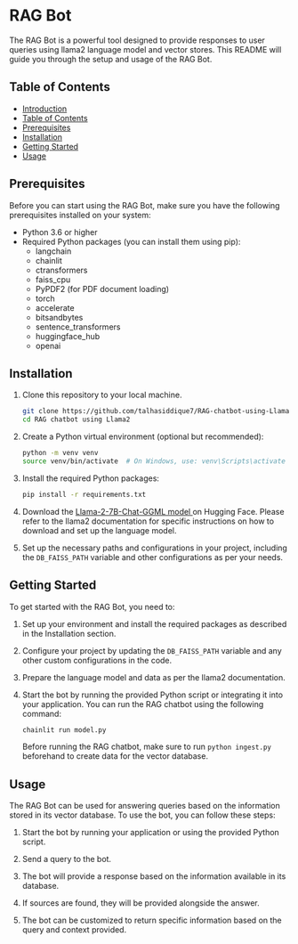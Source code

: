 # RAG Bot

The RAG Bot is a powerful tool designed to provide responses to user queries using llama2 language model and vector stores. This README will guide you through the setup and usage of the RAG Bot.

## Table of Contents

- [Introduction](#rag-bot)
- [Table of Contents](#table-of-contents)
- [Prerequisites](#prerequisites)
- [Installation](#installation)
- [Getting Started](#getting-started)
- [Usage](#usage)


## Prerequisites

Before you can start using the RAG Bot, make sure you have the following prerequisites installed on your system:

- Python 3.6 or higher
- Required Python packages (you can install them using pip):
    - langchain
    - chainlit
    - ctransformers
    - faiss_cpu
    - PyPDF2 (for PDF document loading)
    - torch
    - accelerate
    - bitsandbytes
    - sentence_transformers
    - huggingface_hub
    - openai

## Installation

1. Clone this repository to your local machine.

    ```bash
    git clone https://github.com/talhasiddique7/RAG-chatbot-using-Llama2.git
    cd RAG chatbot using Llama2
    ```

2. Create a Python virtual environment (optional but recommended):

    ```bash
    python -m venv venv
    source venv/bin/activate  # On Windows, use: venv\Scripts\activate
    ```

3. Install the required Python packages:

    ```bash
    pip install -r requirements.txt
    ```

4. Download the [Llama-2-7B-Chat-GGML model ](https://huggingface.co/TheBloke/Llama-2-7B-Chat-GGML/blob/main/llama-2-7b-chat.ggmlv3.q8_0.bin) on Hugging Face. Please refer to the llama2 documentation for specific instructions on how to download and set up the language model.


5. Set up the necessary paths and configurations in your project, including the `DB_FAISS_PATH` variable and other configurations as per your needs.

## Getting Started

To get started with the RAG Bot, you need to:

1. Set up your environment and install the required packages as described in the Installation section.

2. Configure your project by updating the `DB_FAISS_PATH` variable and any other custom configurations in the code.

3. Prepare the language model and data as per the llama2 documentation.

4. Start the bot by running the provided Python script or integrating it into your application. You can run the RAG chatbot using the following command:
    ```bash
    chainlit run model.py
    ```
   Before running the RAG chatbot, make sure to run `python ingest.py` beforehand to create data for the vector database.

## Usage

The RAG Bot can be used for answering queries based on the information stored in its vector database. To use the bot, you can follow these steps:

1. Start the bot by running your application or using the provided Python script.

2. Send a query to the bot.

3. The bot will provide a response based on the information available in its database.

4. If sources are found, they will be provided alongside the answer.

5. The bot can be customized to return specific information based on the query and context provided.

